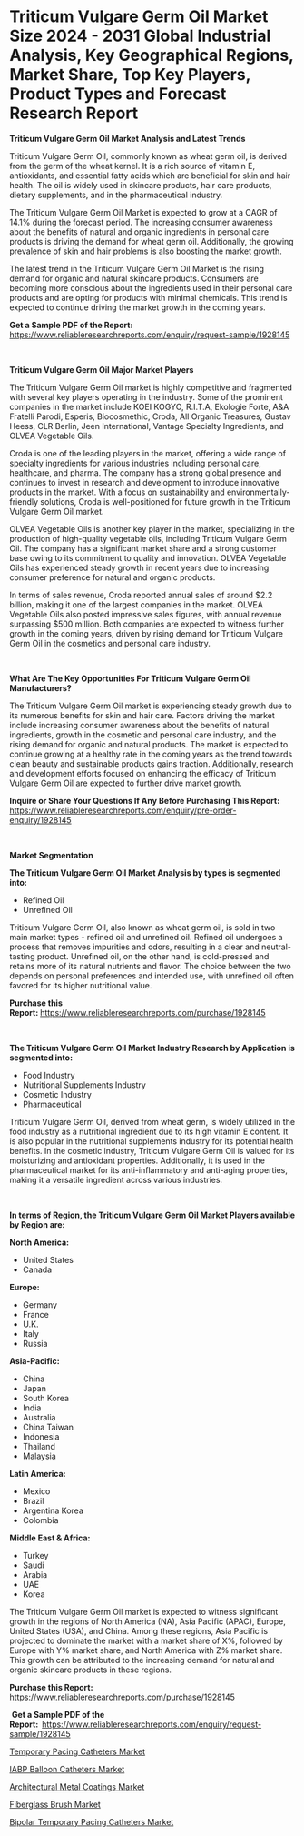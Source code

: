 <p><h1>Triticum Vulgare Germ Oil Market Size 2024 - 2031 Global Industrial Analysis, Key Geographical Regions, Market Share, Top Key Players, Product Types and Forecast Research Report</h1></p><p><strong>Triticum Vulgare Germ Oil Market Analysis and Latest Trends</strong></p>
<p><p>Triticum Vulgare Germ Oil, commonly known as wheat germ oil, is derived from the germ of the wheat kernel. It is a rich source of vitamin E, antioxidants, and essential fatty acids which are beneficial for skin and hair health. The oil is widely used in skincare products, hair care products, dietary supplements, and in the pharmaceutical industry.</p><p>The Triticum Vulgare Germ Oil Market is expected to grow at a CAGR of 14.1% during the forecast period. The increasing consumer awareness about the benefits of natural and organic ingredients in personal care products is driving the demand for wheat germ oil. Additionally, the growing prevalence of skin and hair problems is also boosting the market growth.</p><p>The latest trend in the Triticum Vulgare Germ Oil Market is the rising demand for organic and natural skincare products. Consumers are becoming more conscious about the ingredients used in their personal care products and are opting for products with minimal chemicals. This trend is expected to continue driving the market growth in the coming years.</p></p>
<p><strong>Get a Sample PDF of the Report:&nbsp;</strong> <a href="https://www.reliableresearchreports.com/enquiry/request-sample/1928145">https://www.reliableresearchreports.com/enquiry/request-sample/1928145</a></p>
<p>&nbsp;</p>
<p><strong>Triticum Vulgare Germ Oil Major Market Players</strong></p>
<p><p>The Triticum Vulgare Germ Oil market is highly competitive and fragmented with several key players operating in the industry. Some of the prominent companies in the market include KOEI KOGYO, R.I.T.A, Ekologie Forte, A&A Fratelli Parodi, Esperis, Biocosmethic, Croda, All Organic Treasures, Gustav Heess, CLR Berlin, Jeen International, Vantage Specialty Ingredients, and OLVEA Vegetable Oils.</p><p>Croda is one of the leading players in the market, offering a wide range of specialty ingredients for various industries including personal care, healthcare, and pharma. The company has a strong global presence and continues to invest in research and development to introduce innovative products in the market. With a focus on sustainability and environmentally-friendly solutions, Croda is well-positioned for future growth in the Triticum Vulgare Germ Oil market.</p><p>OLVEA Vegetable Oils is another key player in the market, specializing in the production of high-quality vegetable oils, including Triticum Vulgare Germ Oil. The company has a significant market share and a strong customer base owing to its commitment to quality and innovation. OLVEA Vegetable Oils has experienced steady growth in recent years due to increasing consumer preference for natural and organic products.</p><p>In terms of sales revenue, Croda reported annual sales of around $2.2 billion, making it one of the largest companies in the market. OLVEA Vegetable Oils also posted impressive sales figures, with annual revenue surpassing $500 million. Both companies are expected to witness further growth in the coming years, driven by rising demand for Triticum Vulgare Germ Oil in the cosmetics and personal care industry.</p></p>
<p>&nbsp;</p>
<p><strong>What Are The Key Opportunities For Triticum Vulgare Germ Oil Manufacturers?</strong></p>
<p><p>The Triticum Vulgare Germ Oil market is experiencing steady growth due to its numerous benefits for skin and hair care. Factors driving the market include increasing consumer awareness about the benefits of natural ingredients, growth in the cosmetic and personal care industry, and the rising demand for organic and natural products. The market is expected to continue growing at a healthy rate in the coming years as the trend towards clean beauty and sustainable products gains traction. Additionally, research and development efforts focused on enhancing the efficacy of Triticum Vulgare Germ Oil are expected to further drive market growth.</p></p>
<p><strong>Inquire or Share Your Questions If Any Before Purchasing This Report:</strong> <a href="https://www.reliableresearchreports.com/enquiry/pre-order-enquiry/1928145">https://www.reliableresearchreports.com/enquiry/pre-order-enquiry/1928145</a></p>
<p>&nbsp;</p>
<p><strong>Market Segmentation</strong></p>
<p><strong>The Triticum Vulgare Germ Oil Market Analysis by types is segmented into:</strong></p>
<p><ul><li>Refined Oil</li><li>Unrefined Oil</li></ul></p>
<p><p>Triticum Vulgare Germ Oil, also known as wheat germ oil, is sold in two main market types - refined oil and unrefined oil. Refined oil undergoes a process that removes impurities and odors, resulting in a clear and neutral-tasting product. Unrefined oil, on the other hand, is cold-pressed and retains more of its natural nutrients and flavor. The choice between the two depends on personal preferences and intended use, with unrefined oil often favored for its higher nutritional value.</p></p>
<p><strong>Purchase this Report:&nbsp;</strong><a href="https://www.reliableresearchreports.com/purchase/1928145">https://www.reliableresearchreports.com/purchase/1928145</a></p>
<p>&nbsp;</p>
<p><strong>The Triticum Vulgare Germ Oil Market Industry Research by Application is segmented into:</strong></p>
<p><ul><li>Food Industry</li><li>Nutritional Supplements Industry</li><li>Cosmetic Industry</li><li>Pharmaceutical</li></ul></p>
<p><p>Triticum Vulgare Germ Oil, derived from wheat germ, is widely utilized in the food industry as a nutritional ingredient due to its high vitamin E content. It is also popular in the nutritional supplements industry for its potential health benefits. In the cosmetic industry, Triticum Vulgare Germ Oil is valued for its moisturizing and antioxidant properties. Additionally, it is used in the pharmaceutical market for its anti-inflammatory and anti-aging properties, making it a versatile ingredient across various industries.</p></p>
<p>&nbsp;</p>
<p><strong>In terms of Region, the Triticum Vulgare Germ Oil Market Players available by Region are:</strong></p>
<p>
    <p> <strong> North America: </strong>
        <ul>
            <li>United States</li>
            <li>Canada</li>
        </ul>
        </p> 
    <p> <strong> Europe: </strong>
        <ul>
            <li>Germany</li>
            <li>France</li>
            <li>U.K.</li>
            <li>Italy</li>
            <li>Russia</li>
        </ul>
        </p> 
    <p> <strong> Asia-Pacific: </strong>
        <ul>
            <li>China</li>
            <li>Japan</li>
            <li>South Korea</li>
            <li>India</li>
            <li>Australia</li>
            <li>China Taiwan</li>
            <li>Indonesia</li>
            <li>Thailand</li>
            <li>Malaysia</li>
        </ul>
        </p> 
    <p> <strong> Latin America: </strong>
        <ul>
            <li>Mexico</li>
            <li>Brazil</li>
            <li>Argentina Korea</li>
            <li>Colombia</li>
        </ul>
        </p> 
    <p> <strong> Middle East & Africa: </strong>
        <ul>
            <li>Turkey</li>
            <li>Saudi</li>
            <li>Arabia</li>
            <li>UAE</li>
            <li>Korea</li>
        </ul>
    </p>
    </p>
<p><p>The Triticum Vulgare Germ Oil market is expected to witness significant growth in the regions of North America (NA), Asia Pacific (APAC), Europe, United States (USA), and China. Among these regions, Asia Pacific is projected to dominate the market with a market share of X%, followed by Europe with Y% market share, and North America with Z% market share. This growth can be attributed to the increasing demand for natural and organic skincare products in these regions.</p></p>
<p><strong>Purchase this Report: </strong><a href="https://www.reliableresearchreports.com/purchase/1928145">https://www.reliableresearchreports.com/purchase/1928145</a></p>
<p>&nbsp;<strong>Get a Sample PDF of the Report:&nbsp;&nbsp;</strong><a href="https://www.reliableresearchreports.com/enquiry/request-sample/1928145">https://www.reliableresearchreports.com/enquiry/request-sample/1928145</a></p>
<p><strong></strong></p>
<p><p><a href="https://chivalrous-flock-a86.notion.site/Temporary-Pacing-Catheters-Market-Provides-a-Comprehensive-Analysis-Including-a-Macro-Overview-of-th-8872595636614fbdacb3d93a0a577fe7">Temporary Pacing Catheters Market</a></p><p><a href="https://faithful-glue-af3.notion.site/IABP-Balloon-Catheters-Market-Research-Report-Unlocks-Analysis-on-the-Market-Financial-Status-Marke-50f56eacba964f8eb9f3ed15745e8542">IABP Balloon Catheters Market</a></p><p><a href="https://view.publitas.com/reportprime-1/architectural-metal-coatings-market-size-evaluating-its-market-trends-growth-and-projections-2024-2031/">Architectural Metal Coatings Market</a></p><p><a href="https://view.publitas.com/reportprime-1/fiberglass-brush-market-growth-market-trends-covid-19-impact-and-forecasts-for-period-from-2024-2031/">Fiberglass Brush Market</a></p><p><a href="https://angry-finch-aaf.notion.site/Bipolar-Temporary-Pacing-Catheters-Market-Research-Report-Forecasted-for-Period-from-2024-2031-by-b520d39903a7404aa36ba3275a6a5a73">Bipolar Temporary Pacing Catheters Market</a></p></p>